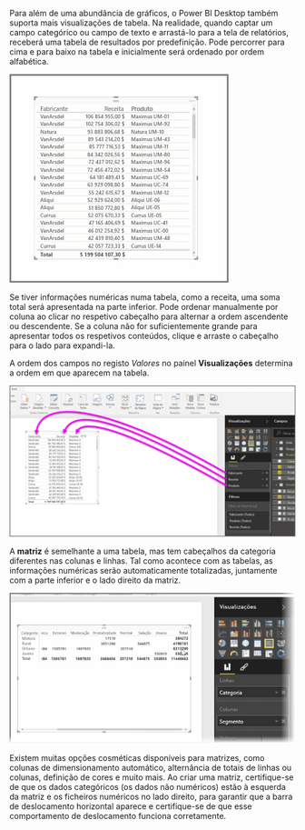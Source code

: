 Para além de uma abundância de gráficos, o Power BI Desktop também suporta mais visualizações de tabela. Na realidade, quando captar um campo categórico ou campo de texto e arrastá-lo para a tela de relatórios, receberá uma tabela de resultados por predefinição. Pode percorrer para cima e para baixo na tabela e inicialmente será ordenado por ordem alfabética.

![](media/3-6-create-tables-matrixes/3-6_1.png)

Se tiver informações numéricas numa tabela, como a receita, uma soma total será apresentada na parte inferior. Pode ordenar manualmente por coluna ao clicar no respetivo cabeçalho para alternar a ordem ascendente ou descendente. Se a coluna não for suficientemente grande para apresentar todos os respetivos conteúdos, clique e arraste o cabeçalho para o lado para expandi-la.

A ordem dos campos no registo *Valores* no painel **Visualizações** determina a ordem em que aparecem na tabela.

![](media/3-6-create-tables-matrixes/3-6_2.png)

A **matriz** é semelhante a uma tabela, mas tem cabeçalhos da categoria diferentes nas colunas e linhas. Tal como acontece com as tabelas, as informações numéricas serão automaticamente totalizadas, juntamente com a parte inferior e o lado direito da matriz.

![](media/3-6-create-tables-matrixes/3-6_3.png)

Existem muitas opções cosméticas disponíveis para matrizes, como colunas de dimensionamento automático, alternância de totais de linhas ou colunas, definição de cores e muito mais. Ao criar uma matriz, certifique-se de que os dados categóricos (os dados não numéricos) estão à esquerda da matriz e os ficheiros numéricos no lado direito, para garantir que a barra de deslocamento horizontal aparece e certifique-se de que esse comportamento de deslocamento funciona corretamente.

